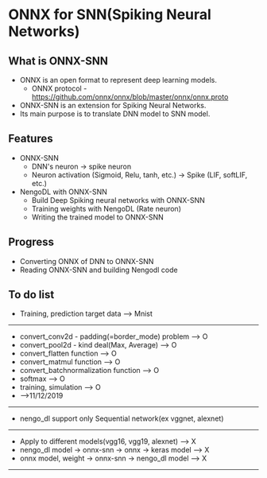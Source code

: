 # ONNX for SNN(Spiking Neural Networks)

## What is ONNX-SNN
* ONNX is an open format to represent deep learning models.
   * ONNX protocol - https://github.com/onnx/onnx/blob/master/onnx/onnx.proto
* ONNX-SNN is an extension for Spiking Neural Networks.
* Its main purpose is to translate DNN model to SNN model.

## Features
* ONNX-SNN
    * DNN's neuron -> spike neuron
    * Neuron activation (Sigmoid, Relu, tanh, etc.) -> Spike (LIF, softLIF, etc.)
* NengoDL with ONNX-SNN
    * Build Deep Spiking neural networks with ONNX-SNN
    * Training weights with NengoDL (Rate neuron)
    * Writing the trained model to ONNX-SNN

## Progress
* Converting ONNX of DNN to ONNX-SNN
* Reading ONNX-SNN and building Nengodl code

## To do list
* Training, prediction target data --> Mnist
---
* convert_conv2d - padding(=border_mode) problem --> O
* convert_pool2d - kind deal(Max, Average) --> O
* convert_flatten function --> O
* convert_matmul function --> O
* convert_batchnormalization function --> O
* softmax --> O
* training, simulation --> O
* -->11/12/2019
---
* nengo_dl support only Sequential network(ex vggnet, alexnet)
---
* Apply to different models(vgg16, vgg19, alexnet) --> X
* nengo_dl model -> onnx-snn -> onnx -> keras model --> X
* onnx model, weight -> onnx-snn -> nengo_dl model --> X
---
